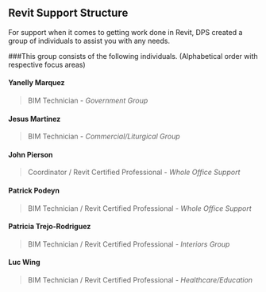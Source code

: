 ## Revit Support Structure

For support when it comes to getting work done in Revit, DPS created a group of individuals to assist you with any needs.

###This group consists of the following individuals. (Alphabetical order with respective focus areas)

#### Yanelly Marquez 
>BIM Technician - *Government Group*

#### Jesus Martinez
>BIM Technician - *Commercial/Liturgical Group*

#### John Pierson 
>Coordinator / Revit Certified Professional - *Whole Office Support*

#### Patrick Podeyn
>BIM Technician / Revit Certified Professional - *Whole Office Support*

#### Patricia Trejo-Rodriguez
>BIM Technician / Revit Certified Professional - *Interiors Group*

#### Luc Wing 
>BIM Technician / Revit Certified Professional - *Healthcare/Education*
